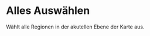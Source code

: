 <span id="top"></span>

# Alles Auswählen

Wählt alle Regionen in der akutellen Ebene der Karte aus.
